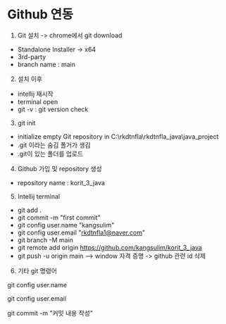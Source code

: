# Github 연동

1. Git 설치 -> chrome에서 git download
- Standalone Installer -> x64
- 3rd-party
- branch name : main

2. 설치 이후
- intellij 재시작
- terminal open
- git -v : git version check

3. git init
- initialize empty Git repository in C:\rkdtnfla\rkdtnfla_java\java_project
- .git 이라는 숨김 폴거가 생김
- .git이 있는 폴더를 업로드

4. Github 가입 및 repository 생성
- repository name : korit_3_java

5. Intellij terminal
- git add .
- git commit -m "first commit"
- git config user.name "kangsulim"
- git config user.email "rkdtnfla1@naver.com"
- git branch -M main
- git remote add origin https://github.com/kangsulim/korit_3_java
- git push -u origin main --> window 자격 증명 -> github 관련 id 삭제


6. 기타 git 명령어

git config user.name

git config user.email

git commit -m "커밋 내용 작성"
